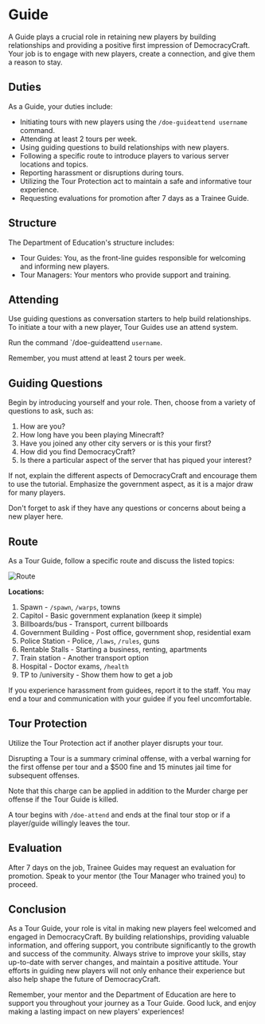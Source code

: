 # Guide

A Guide plays a crucial role in retaining new players by building relationships and providing a positive first impression of DemocracyCraft. Your job is to engage with new players, create a connection, and give them a reason to stay.

## Duties

As a Guide, your duties include:
- Initiating tours with new players using the ``/doe-guideattend username`` command.
- Attending at least 2 tours per week.
- Using guiding questions to build relationships with new players.
- Following a specific route to introduce players to various server locations and topics.
- Reporting harassment or disruptions during tours.
- Utilizing the Tour Protection act to maintain a safe and informative tour experience.
- Requesting evaluations for promotion after 7 days as a Trainee Guide.

## Structure

The Department of Education's structure includes:
- Tour Guides: You, as the front-line guides responsible for welcoming and informing new players.
- Tour Managers: Your mentors who provide support and training.
  
## Attending

Use guiding questions as conversation starters to help build relationships. To initiate a tour with a new player, Tour Guides use an attend system.

Run the command `/doe-guideattend ``username``.

Remember, you must attend at least 2 tours per week.

## Guiding Questions

Begin by introducing yourself and your role. Then, choose from a variety of questions to ask, such as:

1. How are you?
2. How long have you been playing Minecraft?
3. Have you joined any other city servers or is this your first?
4. How did you find DemocracyCraft?
5. Is there a particular aspect of the server that has piqued your interest?

If not, explain the different aspects of DemocracyCraft and encourage them to use the tutorial. Emphasize the government aspect, as it is a major draw for many players.

Don't forget to ask if they have any questions or concerns about being a new player here.

## Route

As a Tour Guide, follow a specific route and discuss the listed topics:

![Route](https://cdn.discordapp.com/attachments/838356841217916989/1165962858547400735/screenshot_2022-11-15_at_11-50-06-png.png?ex=6548c288&is=65364d88&hm=fef529ba2e405f0c13438fa0f52aff2313726c9e01ec69d3f2f607ad64d508a3&)

**Locations:**

1. Spawn - ``/spawn``, ``/warps``, towns
2. Capitol - Basic government explanation (keep it simple)
3. Billboards/bus - Transport, current billboards
4. Government Building - Post office, government shop, residential exam
5. Police Station - Police, ``/laws``, ``/rules``, guns
6. Rentable Stalls - Starting a business, renting, apartments
7. Train station - Another transport option
8. Hospital - Doctor exams, ``/health``
9. TP to /university - Show them how to get a job

If you experience harassment from guidees, report it to the staff. You may end a tour and communication with your guidee if you feel uncomfortable.

## Tour Protection

Utilize the Tour Protection act if another player disrupts your tour.

Disrupting a Tour is a summary criminal offense, with a verbal warning for the first offense per tour and a $500 fine and 15 minutes jail time for subsequent offenses.

Note that this charge can be applied in addition to the Murder charge per offense if the Tour Guide is killed.

A tour begins with ``/doe-attend`` and ends at the final tour stop or if a player/guide willingly leaves the tour.

## Evaluation

After 7 days on the job, Trainee Guides may request an evaluation for promotion. Speak to your mentor (the Tour Manager who trained you) to proceed.

## Conclusion

As a Tour Guide, your role is vital in making new players feel welcomed and engaged in DemocracyCraft. By building relationships, providing valuable information, and offering support, you contribute significantly to the growth and success of the community. Always strive to improve your skills, stay up-to-date with server changes, and maintain a positive attitude. Your efforts in guiding new players will not only enhance their experience but also help shape the future of DemocracyCraft.

Remember, your mentor and the Department of Education are here to support you throughout your journey as a Tour Guide. Good luck, and enjoy making a lasting impact on new players' experiences!
